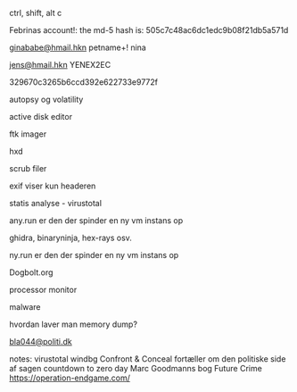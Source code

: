 ctrl, shift, alt c


Febrinas account!: the md-5 hash is: 505c7c48ac6dc1edc9b08f21db5a571d

ginababe@hmail.hkn
petname+!
nina

jens@hmail.hkn
YENEX2EC

329670c3265b6ccd392e622733e9772f

autopsy og volatility

active disk editor

ftk imager

hxd

scrub filer

exif viser kun headeren

statis analyse - virustotal

any.run er den der spinder en ny vm instans op

ghidra, binaryninja, hex-rays osv.

ny.run er den der spinder en ny vm instans op

Dogbolt.org

processor monitor

malware

hvordan laver man memory dump?

bla044@politi.dk

notes:
virustotal
windbg
Confront & Conceal fortæller om den politiske side af sagen
countdown to zero day
Marc Goodmanns bog Future Crime
https://operation-endgame.com/